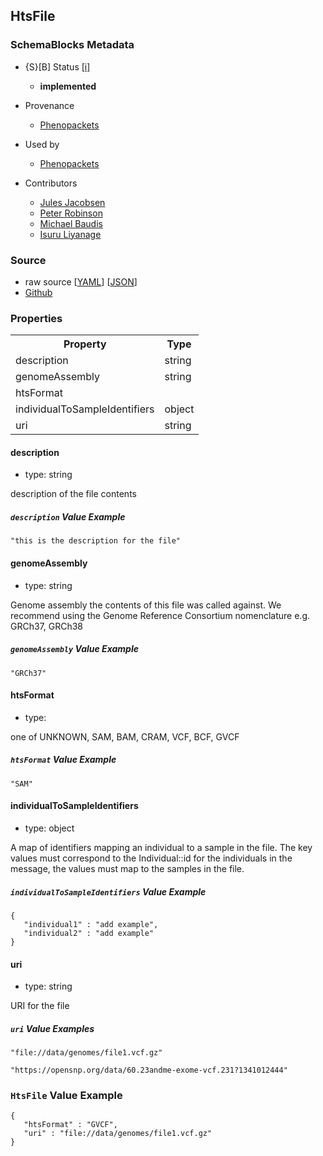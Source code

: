
## HtsFile

### SchemaBlocks Metadata

* {S}[B] Status  [[i]](https://schemablocks.org/about/sb-status-levels.html)
    - __implemented__


* Provenance  

    - [Phenopackets](https://github.com/phenopackets/phenopacket-schema/blob/master/docs/file.rst)  

* Used by  

    - [Phenopackets](https://github.com/phenopackets/phenopacket-schema/blob/master/docs/file.rst)  

* Contributors  

    - [Jules Jacobsen](https://orcid.org/0000-0002-3265-15918)  
    - [Peter Robinson](https://orcid.org/0000-0002-0736-91998)  
    - [Michael Baudis](https://orcid.org/0000-0002-9903-4248)  
    - [Isuru Liyanage](https://orcid.org/0000-0002-4839-5158)  
<!--more-->

### Source

* raw source [[YAML](./HtsFile.yaml)] [[JSON](./HtsFile.json)] 
* [Github](https://github.com/ga4gh-schemablocks/playground/blob/master/sb-meta/HtsFile.yaml)

### Properties

<table>
  <tr>
    <th>Property</th>
    <th>Type</th>
  </tr>
  <tr>
    <td>description</td>
    <td>string</td>
  </tr>
  <tr>
    <td>genomeAssembly</td>
    <td>string</td>
  </tr>
  <tr>
    <td>htsFormat</td>
    <td></td>
  </tr>
  <tr>
    <td>individualToSampleIdentifiers</td>
    <td>object</td>
  </tr>
  <tr>
    <td>uri</td>
    <td>string</td>
  </tr>

</table>

    
#### description

* type: string

description of the file contents


##### `description` Value Example  

```
"this is the description for the file"
```
    
#### genomeAssembly

* type: string

Genome assembly the contents of this file was called against. We recommend using the Genome Reference Consortium
nomenclature e.g. GRCh37, GRCh38


##### `genomeAssembly` Value Example  

```
"GRCh37"
```
    
#### htsFormat

* type: 

one of UNKNOWN, SAM, BAM, CRAM, VCF, BCF, GVCF


##### `htsFormat` Value Example  

```
"SAM"
```
    
#### individualToSampleIdentifiers

* type: object

A map of identifiers mapping an individual to a sample in the file. The key values must correspond to the
Individual::id for the individuals in the message, the values must map to the samples in the file.


##### `individualToSampleIdentifiers` Value Example  

```
{
   "individual1" : "add example",
   "individual2" : "add example"
}
```
    
#### uri

* type: string

URI for the file


##### `uri` Value Examples  

```
"file://data/genomes/file1.vcf.gz"
```
```
"https://opensnp.org/data/60.23andme-exome-vcf.231?1341012444"
```

### `HtsFile` Value Example  

```
{
   "htsFormat" : "GVCF",
   "uri" : "file://data/genomes/file1.vcf.gz"
}
```

